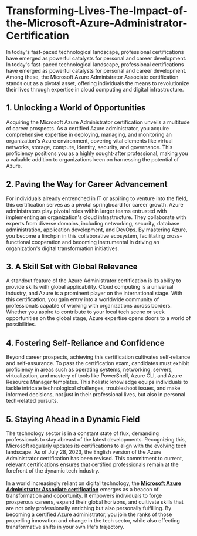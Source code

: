 # Transforming-Lives-The-Impact-of-the-Microsoft-Azure-Administrator-Certification
In today's fast-paced technological landscape, professional certifications have emerged as powerful catalysts for personal and career development.
In today's fast-paced technological landscape, professional certifications have emerged as powerful catalysts for personal and career development. Among these, the Microsoft Azure Administrator Associate certification stands out as a pivotal asset, offering individuals the means to revolutionize their lives through expertise in cloud computing and digital infrastructure.&nbsp;<br />
<h2>
	1. Unlocking a World of Opportunities
</h2>
Acquiring the Microsoft Azure Administrator certification unveils a multitude of career prospects. As a certified Azure administrator, you acquire comprehensive expertise in deploying, managing, and monitoring an organization's Azure environment, covering vital elements like virtual networks, storage, compute, identity, security, and governance. This proficiency positions you as a highly sought-after professional, making you a valuable addition to organizations keen on harnessing the potential of Azure.<br />
<h2>
	2. Paving the Way for Career Advancement
</h2>
For individuals already entrenched in IT or aspiring to venture into the field, this certification serves as a pivotal springboard for career growth. Azure administrators play pivotal roles within larger teams entrusted with implementing an organization's cloud infrastructure. They collaborate with experts from diverse domains, including networking, security, database administration, application development, and DevOps. By mastering Azure, you become a linchpin in this collaborative ecosystem, facilitating cross-functional cooperation and becoming instrumental in driving an organization's digital transformation initiatives.<br />
<h2>
	3. A Skill Set with Global Relevance
</h2>
A standout feature of the Azure Administrator certification is its ability to provide skills with global applicability. Cloud computing is a universal industry, and Azure is a prominent player on the international stage. With this certification, you gain entry into a worldwide community of professionals capable of working with organizations across borders. Whether you aspire to contribute to your local tech scene or seek opportunities on the global stage, Azure expertise opens doors to a world of possibilities.<br />
<h2>
	4. Fostering Self-Reliance and Confidence
</h2>
Beyond career prospects, achieving this certification cultivates self-reliance and self-assurance. To pass the certification exam, candidates must exhibit proficiency in areas such as operating systems, networking, servers, virtualization, and mastery of tools like PowerShell, Azure CLI, and Azure Resource Manager templates. This holistic knowledge equips individuals to tackle intricate technological challenges, troubleshoot issues, and make informed decisions, not just in their professional lives, but also in personal tech-related pursuits.<br />
<h2>
	5. Staying Ahead in a Dynamic Field
</h2>
The technology sector is in a constant state of flux, demanding professionals to stay abreast of the latest developments. Recognizing this, Microsoft regularly updates its certifications to align with the evolving tech landscape. As of July 28, 2023, the English version of the Azure Administrator certification has been revised. This commitment to current, relevant certifications ensures that certified professionals remain at the forefront of the dynamic tech industry.<br />
<br />
In a world increasingly reliant on digital technology, the <strong><a href="https://www.certqueen.com/AZ-104.html" target="_blank">Microsoft Azure Administrator Associate certification</a></strong> emerges as a beacon of transformation and opportunity. It empowers individuals to forge prosperous careers, expand their global horizons, and cultivate skills that are not only professionally enriching but also personally fulfilling. By becoming a certified Azure administrator, you join the ranks of those propelling innovation and change in the tech sector, while also effecting transformative shifts in your own life's trajectory.<br />

